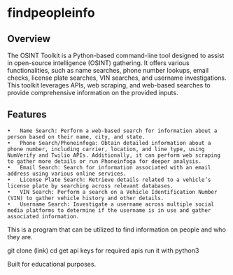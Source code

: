# findpeopleinfo

Overview
-----------
The OSINT Toolkit is a Python-based command-line tool designed to assist in open-source intelligence (OSINT) gathering. It offers various functionalities, such as name searches, phone number lookups, email checks, license plate searches, VIN searches, and username investigations. This toolkit leverages APIs, web scraping, and web-based searches to provide comprehensive information on the provided inputs.

Features
-----------
	•	Name Search: Perform a web-based search for information about a person based on their name, city, and state.
	•	Phone Search/Phoneinfoga: Obtain detailed information about a phone number, including carrier, location, and line type, using NumVerify and Twilio APIs. Additionally, it can perform web scraping to gather more details or run Phoneinfoga for deeper analysis.
	•	Email Search: Search for information associated with an email address using various online services.
	•	License Plate Search: Retrieve details related to a vehicle’s license plate by searching across relevant databases.
	•	VIN Search: Perform a search on a Vehicle Identification Number (VIN) to gather vehicle history and other details.
	•	Username Search: Investigate a username across multiple social media platforms to determine if the username is in use and gather associated information.




This is a program that can be utilized to find information on people and who they are.

git clone (link)
cd 
get api keys for required apis
run it with python3 

Built for educational purposes. 
